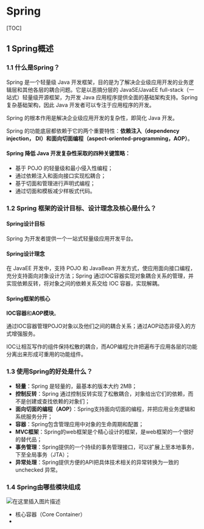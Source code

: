 # Spring

[TOC]

## 1 Spring概述

### 1.1 什么是Spring？

Spring 是一个轻量级 Java 开发框架，目的是为了解决企业级应用开发的业务逻辑层和其他各层的耦合问题。它是以恶搞分层的 JavaSE/JavaEE full-stack（一站式）轻量级开源框架，为开发 Java 应用程序提供全面的基础架构支持。Spring 复杂基础架构，因此 Java 开发者可以专注于应用程序的开发。

Spring 的根本作用是解决企业级应用开发的复杂性，即简化 Java 开发。

Spring 的功能底层都依赖于它的两个重要特性：**依赖注入（dependency injection， DI）**和**面向切面编程（aspect-oriented-programming，AOP）**。

#### Spring 降低 Java 开发复杂性采取的四种关键策略：

- 基于 POJO 的轻量级和最小侵入性编程；
- 通过依赖注入和面向接口实现松耦合；
- 基于切面和管理进行声明式编程；
- 通过切面和模板减少样板式代码。

### 1.2 Spring 框架的设计目标、设计理念及核心是什么？

#### Spring设计目标

Spring 为开发者提供一个一站式轻量级应用开发平台。

#### Spring设计理念

在 JavaEE 开发中，支持 POJO 和 JavaBean 开发方式，使应用面向接口编程，充分支持面向对象设计方法；Spring 通过IOC容器实现对象耦合关系的管理，并实现依赖反转，将对象之间的依赖关系交给 IOC 容器，实现解耦。

#### Spring框架的核心

**IOC容器**和**AOP模块**。

通过IOC容器管理POJO对象以及他们之间的耦合关系；通过AOP动态非侵入的方式增强服务。

IOC让相互写作的组件保持松散的耦合，而AOP编程允许把遍布于应用各层的功能分离出来形成可重用的功能组件。

### 1.3 使用Spring的好处是什么？

- **轻量**：Spring 是轻量的，最基本的版本大约 2MB；
- **控制反转**：Spring 通过控制反转实现了松散耦合，对象给出它们的依赖，而不是创建或查找依赖的对象们；
- **面向切面的编程（AOP）**：Spring支持面向切面的编程，并把应用业务逻辑和系统服务分开；
- **容器**：Spring包含管理应用中对象的生命周期和配置；
- **MVC框架**：Spring的web框架是个精心设计的框架，是web框架的一个很好的替代品；
- **事务管理**：Spring提供的一个持续的事务管理接口，可以扩展上至本地事务，下至全局事务（JTA）；
- **异常处理**：Spring提供方便的API把具体技术相关的异常转换为一致的 unchecked 异常。

### 1.4 Spring由哪些模块组成

![在这里插入图片描述](https://img-blog.csdnimg.cn/c4f39275dba3460ca77cee25ff6ce486.png?x-oss-process=image/watermark,type_ZHJvaWRzYW5zZmFsbGJhY2s,shadow_50,text_Q1NETiBASmF2Yeeoi-W6j-mxvA==,size_13,color_FFFFFF,t_70,g_se,x_16)

- 核心容器（Core Container）
- 